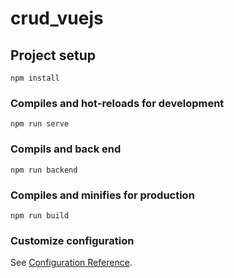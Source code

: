 # crud_vuejs

## Project setup
```
npm install
```

### Compiles and hot-reloads for development
```
npm run serve

```

### Compils and back end

```
npm run backend

```

### Compiles and minifies for production
```
npm run build
```

### Customize configuration
See [Configuration Reference](https://cli.vuejs.org/config/).
